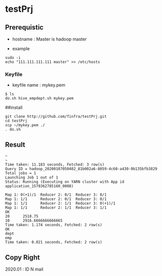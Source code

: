 # testPrj
## Prerequistic
* hostname : Master is hadoop master

* example
```
sudo -i
echo "111.111.111.111 master" >> /etc/hosts
```

### Keyfile
* keyfile name : mykey.pem
```
$ ls
do.sh hive_empdept.sh mykey.pem
```

##install
```
git clone http://github.com/finfra/testPrj.git
cd testPrj
scp ~/mykey.pem ./
. do.sh
```

## Result
```
~
~
Time taken: 11.183 seconds, Fetched: 3 row(s)
Query ID = hadoop_20200107050402_81b002a6-8059-4c60-a430-9b135bfb3829
Total jobs = 1
Launching Job 1 out of 1
Status: Running (Executing on YARN cluster with App id application_1578362785160_0008)

Map 1: 0(+1)/1  Reducer 2: 0/1  Reducer 3: 0/1
Map 1: 1/1      Reducer 2: 0/1  Reducer 3: 0/1
Map 1: 1/1      Reducer 2: 1/1  Reducer 3: 0(+1)/1
Map 1: 1/1      Reducer 2: 1/1  Reducer 3: 1/1
OK
20      2518.75
10      2916.6666666666665
Time taken: 1.174 seconds, Fetched: 2 row(s)
OK
dept
emp
Time taken: 0.021 seconds, Fetched: 2 row(s)

```

## Copy Right
2020.01 : ID N mail
